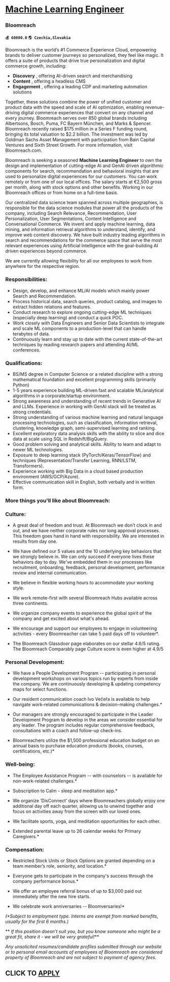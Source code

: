 # [Machine Learning Engineer](https://www.remotewlb.com/apply/machine-learning-engineer-66573)  
### Bloomreach  
#### `💰 60000.0` `🌎 Czechia,Slovakia`  

Bloomreach is the world’s #1 Commerce Experience Cloud, empowering brands to deliver customer journeys so personalized, they feel like magic. It offers a suite of products that drive true personalization and digital commerce growth, including:

  * **Discovery** , offering AI-driven search and merchandising
  * **Content** , offering a headless CMS
  * **Engagement** , offering a leading CDP and marketing automation solutions

Together, these solutions combine the power of unified customer and product data with the speed and scale of AI optimization, enabling revenue-driving digital commerce experiences that convert on any channel and every journey. Bloomreach serves over 850 global brands including Albertsons, Bosch, Puma, FC Bayern München, and Marks & Spencer. Bloomreach recently raised $175 million in a Series F funding round, bringing its total valuation to $2.2 billion. The investment was led by Goldman Sachs Asset Management with participation from Bain Capital Ventures and Sixth Street Growth. For more information, visit Bloomreach.com.

Bloomreach is seeking a seasoned **Machine Learning Engineer** to own the design and implementation of cutting-edge AI and GenAI driven algorithmic components for search, recommendation and behavioral insights that are used to personalize digital experiences for our customers. You can work remotely or from one of our local offices. The salary starts at €2,500 gross per month, along with stock options and other benefits. Working in our Bloomreach offices or from home on a full-time basis.

Our centralized data science team spanned across multiple geographies, is responsible for the data science modules that power all the products of the company, including Search Relevance, Recommendation, User Personalization, User Segmentations, Content Intelligence and Conversational Commerce. We invent and apply machine learning, data mining, and information retrieval algorithms to understand, identify, and improve web content discovery. We have built industry leading algorithms in search and recommendations for the commerce space that serve the most relevant experiences using Artificial Intelligence with the goal-building AI driven experiences beyond commerce.

We are currently allowing flexibility for all our employees to work from anywhere for the respective region.

### Responsibilities:

  * Design, develop, and enhance ML/AI models which mainly power Search and Recommendation.
  * Process historical data, search queries, product catalog, and images to extract hidden relations and features.
  * Conduct research to explore ongoing cutting-edge ML techniques (especially deep learning) and conduct a quick POC.
  * Work closely with Data Engineers and Senior Data Scientists to integrate and scale ML components to a production-level that can handle terabytes of data.
  * Continuously learn and stay up to date with the current state-of-the-art techniques by reading research papers and attending AI/ML conferences.

### Qualifications:

  * BS/MS degree in Computer Science or a related discipline with a strong mathematical foundation and excellent programming skills (primarily Python)
  * 1-5 years experience building ML-driven fast and scalable ML/analytical algorithms in a corporate/startup environment.
  * Strong awareness and understanding of recent trends in Generative AI and LLMs. Experience in working with GenAI stack will be treated as strong credentials.
  * Strong understanding of various machine learning and natural language processing technologies, such as classification, information retrieval, clustering, knowledge graph, semi-supervised learning and ranking.
  * Excellent exploratory data analysis skills with the ability to slice and dice data at scale using SQL in Redshift/BigQuery.
  * Good problem solving and analytical skills. Ability to learn and adapt to newer ML technologies.
  * Exposure to deep learning stack (PyTorch/Keras/TensorFlow) and techniques (Representation/Transfer Learning, RNN/LSTM, Transformers).
  * Experience working with Big Data in a cloud based production environment (AWS/GCP/Azure).
  * Effective communication skill in English, both verbally and in written form.

### More things you'll like about Bloomreach:

###  **Culture:**

  * A great deal of freedom and trust. At Bloomreach we don’t clock in and out, and we have neither corporate rules nor long approval processes. This freedom goes hand in hand with responsibility. We are interested in results from day one. 

  * We have defined our 5 values and the 10 underlying key behaviors that we strongly believe in. We can only succeed if everyone lives these behaviors day to day. We've embedded them in our processes like recruitment, onboarding, feedback, personal development, performance review and internal communication. 

  * We believe in flexible working hours to accommodate your working style.

  * We work remote-first with several Bloomreach Hubs available across three continents.

  * We organize company events to experience the global spirit of the company and get excited about what's ahead.

  * We encourage and support our employees to engage in volunteering activities - every Bloomreacher can take 5 paid days off to volunteer*.
  * The Bloomreach Glassdoor page elaborates on our stellar 4.6/5 rating. The Bloomreach Comparably page Culture score is even higher at 4.9/5

### **Personal Development:**

  * We have a People Development Program -- participating in personal development workshops on various topics run by experts from inside the company. We are continuously developing & updating competency maps for select functions.

  * Our resident communication coach Ivo Večeřa is available to help navigate work-related communications & decision-making challenges.*
  * Our managers are strongly encouraged to participate in the Leader Development Program to develop in the areas we consider essential for any leader. The program includes regular comprehensive feedback, consultations with a coach and follow-up check-ins.

  * Bloomreachers utilize the $1,500 professional education budget on an annual basis to purchase education products (books, courses, certifications, etc.)*

### **Well-being:**

  * The Employee Assistance Program -- with counselors -- is available for non-work-related challenges.*

  * Subscription to Calm - sleep and meditation app.*

  * We organize ‘DisConnect’ days where Bloomreachers globally enjoy one additional day off each quarter, allowing us to unwind together and focus on activities away from the screen with our loved ones.

  * We facilitate sports, yoga, and meditation opportunities for each other.

  * Extended parental leave up to 26 calendar weeks for Primary Caregivers.*

### **Compensation:**

  * Restricted Stock Units or Stock Options are granted depending on a team member’s role, seniority, and location.*

  * Everyone gets to participate in the company's success through the company performance bonus.*

  * We offer an employee referral bonus of up to $3,000 paid out immediately after the new hire starts.

  * We celebrate work anniversaries -- Bloomversaries!*

_(*Subject to employment type. Interns are exempt from marked benefits, usually for the first 6 months.)_

 ** _If this position doesn't suit you, but you know someone who might be a great fit, share it - we will be very grateful!_**

 _Any unsolicited resumes/candidate profiles submitted through our website or to personal email accounts of employees of Bloomreach are considered property of Bloomreach and are not subject to payment of agency fees._

  
## CLICK TO [APPLY](https://www.remotewlb.com/apply/machine-learning-engineer-66573)

